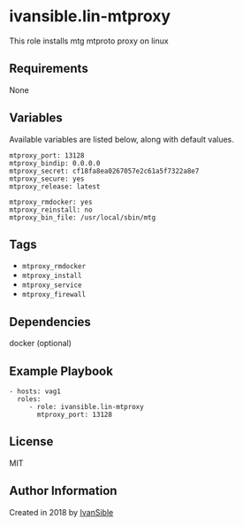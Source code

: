 # ivansible.lin-mtproxy
This role installs mtg mtproto proxy on linux


## Requirements

None


## Variables

Available variables are listed below, along with default values.

    mtproxy_port: 13128
    mtproxy_bindip: 0.0.0.0
    mtproxy_secret: cf18fa8ea0267057e2c61a5f7322a8e7
    mtproxy_secure: yes
    mtproxy_release: latest

    mtproxy_rmdocker: yes
    mtproxy_reinstall: no
    mtproxy_bin_file: /usr/local/sbin/mtg


## Tags

- `mtproxy_rmdocker`
- `mtproxy_install`
- `mtproxy_service`
- `mtproxy_firewall`


## Dependencies

docker (optional)


## Example Playbook

    - hosts: vag1
      roles:
         - role: ivansible.lin-mtproxy
           mtproxy_port: 13128


## License

MIT

## Author Information

Created in 2018 by [IvanSible](https://github.com/ivansible)
